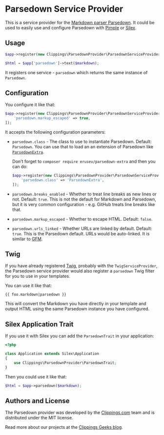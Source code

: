 Parsedown Service Provider
==========================

This is a service provider for the [Markdown parser Parsedown][Parsedown].
It could be used to easily use and configure Parsedown with [Pimple][] or [Silex][].

Usage
-----

``` php
$app->register(new Clippings\ParsedownProvider\ParsedownServiceProvider());

$html = $app['parsedown']->text($markdown);
```

It registers one service - `parsedown` which returns the same instance of `Parsedown`.

Configuration
-------------

You configure it like that:

``` php
$app->register(new Clippings\ParsedownProvider\ParsedownServiceProvider(), [
    'parsedown.markup_escaped' => true,
]);
```

It accepts the following configuration parameters:

- `parsedown.class` - The class to use to instantiate Parsedown.
  Default: `Parsedown`. You can use that to load an an extension of Parsedown
  like [`ParsedownExtra`][ParsedownExtra].

  Don't forget to `composer require erusev/parsedown-extra` and then you can do:

  ``` php
  $app->register(new Clippings\ParsedownProvider\ParsedownServiceProvider(), [
      'parsedown.class' => 'ParsedownExtra',
  ]);
  ```

- `parsedown.breaks_enabled` - Whether to treat line breaks as new lines or not. Default: `true`. This is not the default for Markdown and Parsedown, but it is very common configuration - e.g. GitHub treats line breaks like that.

- `parsedown.markup_escaped` - Whether to escape HTML. Default: `false`.

- `parsedown.urls_linked` - Whether URLs are linked by default. Default: `true`. This is the Parsedown default. URLs would be auto-linked. It is similar to [GFM][].


Twig
----

If you have already registered [Twig][], probably with the `TwigServiceProvider`, the Parsedown service provider would also register a `parsedown` Twig filter for you to use in your templates.

You can use it like that:

```
{{ foo.markdown|parsedown }}
```

This will convert the Markdown you have directly in your template and output HTML using the same Parsedown instance you have configured.

Silex Application Trait
-----------------------

If you use it with Silex you can add the `ParsedownTrait` in your application:

``` php
<?php

class Application extends Silex\Application
{
    use Clippings\ParsedownProvider\ParsedownTrait;
}
```

Then you could use it like that:

``` php
$html = $app->parsedown($markdown);
```

Authors and License
--------------------

The Parsedown provider was developed by the [Clippings.com][Clippings] team and is distributed under the MIT license.

Read more about our projects at the [Clippings Geeks blog][].

[Parsedown]: https://github.com/erusev/parsedown
[ParsedownExtra]: https://github.com/erusev/parsedown-extra
[Silex]: http://silex.sensiolabs.org
[Pimple]: http://pimple.sensiolabs.org
[Twig]: http://twig.sensiolabs.org
[GFM]: https://guides.github.com/features/mastering-markdown/#GitHub-flavored-markdown
[Clippings]: https://clippings.com/
[Clippings Geeks blog]: https://clippings.github.io/
